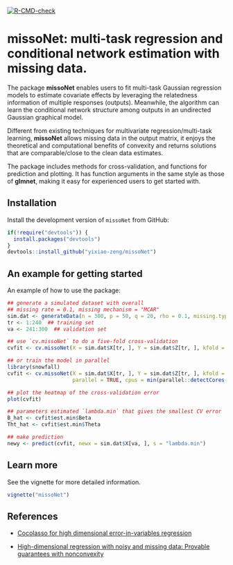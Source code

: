 <!-- badges: start -->
[![R-CMD-check](https://github.com/yixiao-zeng/missoNet/actions/workflows/R-CMD-check.yaml/badge.svg)](https://github.com/yixiao-zeng/missoNet/actions/workflows/R-CMD-check.yaml)
<!-- badges: end -->

# missoNet: multi-task regression and conditional network estimation with missing data.

The package **missoNet** enables users to fit multi-task Gaussian regression models 
to estimate covariate effects by leveraging the relatedness information of multiple responses (outputs). 
Meanwhile, the algorithm can learn the conditional network structure among outputs in an undirected Gaussian graphical model.

Different from existing techniques for multivariate regression/multi-task learning, **missoNet** allows missing data in the 
output matrix, it enjoys the theoretical and computational benefits of convexity and returns solutions that are 
comparable/close to the clean data estimates.

The package includes methods for cross-validation, and functions for prediction and plotting. It has function arguments in the 
same style as those of **glmnet**, making it easy for experienced users to get started with.


## Installation

Install the development version of `missoNet` from GitHub:

```r
if(!require("devtools")) {
  install.packages("devtools")
}
devtools::install_github("yixiao-zeng/missoNet")
```


## An example for getting started

An example of how to use the package:

```r
## generate a simulated dataset with overall 
## missing rate = 0.1, missing mechanism = "MCAR"
sim.dat <- generateData(n = 300, p = 50, q = 20, rho = 0.1, missing.type = "MCAR")
tr <- 1:240  ## training set
va <- 241:300  ## validation set

## use `cv.missoNet` to do a five-fold cross-validation 
cvfit <- cv.missoNet(X = sim.dat$X[tr, ], Y = sim.dat$Z[tr, ], kfold = 5)

## or train the model in parallel
library(snowfall)
cvfit <- cv.missoNet(X = sim.dat$X[tr, ], Y = sim.dat$Z[tr, ], kfold = 5,
                     parallel = TRUE, cpus = min(parallel::detectCores()-1, 5)) 

## plot the heatmap of the cross-validation error
plot(cvfit)

## parameters estimated `lambda.min` that gives the smallest CV error
B_hat <- cvfit$est.min$Beta
Tht_hat <- cvfit$est.min$Theta

## make prediction
newy <- predict(cvfit, newx = sim.dat$X[va, ], s = "lambda.min")
```


## Learn more

See the vignette for more detailed information.

```r
vignette("missoNet")
```


## References

- [Cocolasso for high dimensional error-in-variables regression](https://arxiv.org/pdf/1510.07123.pdf)

- [High-dimensional regression with noisy and missing data: Provable guarantees with nonconvexity](https://arxiv.org/pdf/1109.3714.pdf)


